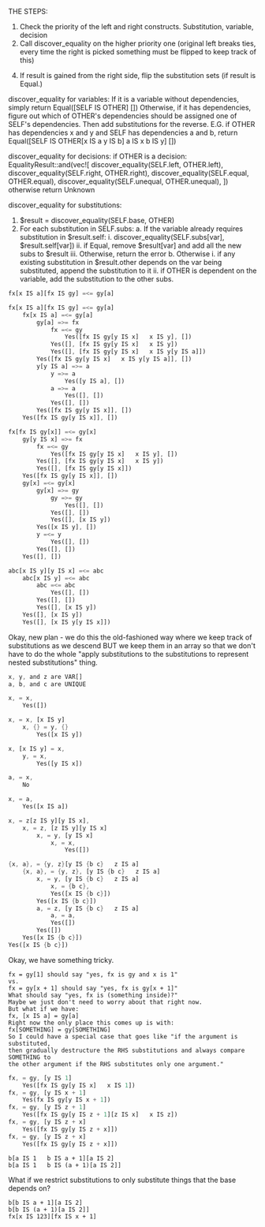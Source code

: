 THE STEPS:

1. Check the priority of the left and right constructs.
    Substitution, variable, decision
2. Call discover_equality on the higher priority one (original left breaks ties, every time the right is picked something must be flipped to keep track of this)
<!-- 3. If that turns up nothing, call discover_equality on the other one (this might not be necessary.) -->
4. If result is gained from the right side, flip the substitution sets (if result is Equal.)

discover_equality for variables:
If it is a variable without dependencies, simply return Equal([SELF IS OTHER] [])
Otherwise, if it has dependencies, figure out which of OTHER's dependencies should be assigned one of SELF's dependencies. Then add substitutions for the reverse.
E.G. if OTHER has dependencies x and y and SELF has dependencies a and b, return Equal([SELF IS OTHER[x IS a   y IS b]   a IS x   b IS y] [])

discover_equality for decisions:
if OTHER is a decision:
    EqualityResult::and(vec![
        discover_equality(SELF.left, OTHER.left),
        discover_equality(SELF.right, OTHER.right),
        discover_equality(SELF.equal, OTHER.equal),
        discover_equality(SELF.unequal, OTHER.unequal),
    ])
otherwise return Unknown

discover_equality for substitutions:
1. $result = discover_equality(SELF.base, OTHER)
2. For each substitution in SELF.subs:
    a. If the variable already requires substitution in $result.self:
        i. discover_equality(SELF.subs[var], $result.self[var])
        ii. if Equal, remove $result[var] and add all the new subs to $result
        iii. Otherwise, return the error
    b. Otherwise
        i. if any existing substitution in $result.other depends on the var being substituted, append the substitution to it
        ii. if OTHER is dependent on the variable, add the substitution to the other subs.

```rs
fx[x IS a][fx IS gy] =<= gy[a]
```

```rs
fx[x IS a][fx IS gy] =<= gy[a]
    fx[x IS a] =<= gy[a]
        gy[a] =>= fx
            fx =<= gy
                Yes([fx IS gy[y IS x]   x IS y], [])
            Yes([], [fx IS gy[y IS x]   x IS y])
            Yes([], [fx IS gy[y IS x]   x IS y[y IS a]])
        Yes([fx IS gy[y IS x]   x IS y[y IS a]], [])
        y[y IS a] =>= a
            y =>= a
                Yes([y IS a], [])
            a =>= a
                Yes([], [])
            Yes([], [])
        Yes([fx IS gy[y IS x]], [])
    Yes([fx IS gy[y IS x]], [])
```
```rs
fx[fx IS gy[x]] =<= gy[x]
    gy[y IS x] =>= fx
        fx =<= gy
            Yes([fx IS gy[y IS x]   x IS y], [])
        Yes([], [fx IS gy[y IS x]   x IS y])
        Yes([], [fx IS gy[y IS x]])
    Yes([fx IS gy[y IS x]], [])
    gy[x] =<= gy[x]
        gy[x] =>= gy
            gy =>= gy
                Yes([], [])
            Yes([], [])
            Yes([], [x IS y])
        Yes([x IS y], [])
        y =<= y
            Yes([], [])
        Yes([], [])
    Yes([], [])
```
```rs
abc[x IS y][y IS x] =<= abc
    abc[x IS y] =<= abc
        abc =<= abc
            Yes([], [])
        Yes([], [])
        Yes([], [x IS y])
    Yes([], [x IS y])
    Yes([], [x IS y[y IS x]])
```

Okay, new plan - we do this the old-fashioned way where we keep track of
substitutions as we descend BUT we keep them in an array so that we don't have
to do the whole "apply substitutions to the substitutions to represent nested
substitutions" thing.

```rs
x, y, and z are VAR[]
a, b, and c are UNIQUE

x, = x,
    Yes([])

x, = x, [x IS y]
    x, {} = y, {}
        Yes([x IS y])

x, [x IS y] = x,
    y, = x,
        Yes([y IS x])

a, = x,
    No

x, = a,
    Yes([x IS a])

x, = z[z IS y][y IS x],
    x, = z, [z IS y][y IS x]
        x, = y, [y IS x]
            x, = x,
                Yes([])

{x, a}, = {y, z}[y IS {b c}   z IS a]
    {x, a}, = {y, z}, [y IS {b c}   z IS a]
        x, = y, [y IS {b c}   z IS a]
            x, = {b c},
            Yes([x IS {b c}])
        Yes([x IS {b c}])
        a, = z, [y IS {b c}   z IS a]
            a, = a,
            Yes([])
        Yes([])
    Yes([x IS {b c}])
Yes([x IS {b c}])
```

Okay, we have something tricky.
```
fx = gy[1] should say "yes, fx is gy and x is 1"
vs.
fx = gy[x + 1] should say "yes, fx is gy[x + 1]"
What should say "yes, fx is (something inside)?"
Maybe we just don't need to worry about that right now.
But what if we have:
fx, [x IS a] = gy[a]
Right now the only place this comes up is with:
fx[SOMETHING] = gy[SOMETHING]
So I could have a special case that goes like "if the argument is substituted,
then gradually destructure the RHS substitutions and always compare SOMETHING to
the other argument if the RHS substitutes only one argument."
```
```rust
fx, = gy, [y IS 1]
    Yes([fx IS gy[y IS x]   x IS 1])
fx, = gy, [y IS x + 1]
    Yes(fx IS gy[y IS x + 1])
fx, = gy, [y IS z + 1]
    Yes([fx IS gy[y IS z + 1][z IS x]   x IS z])
fx, = gy, [y IS z + x]
    Yes([fx IS gy[y IS z + x]])
fx, = gy, [y IS z + x]
    Yes([fx IS gy[y IS z + x]])
```
```
b[a IS 1   b IS a + 1][a IS 2]
b[a IS 1   b IS (a + 1)[a IS 2]]
```
What if we restrict substitutions to only substitute things that the base
depends on?
```
b[b IS a + 1][a IS 2]
b[b IS (a + 1)[a IS 2]]
fx[x IS 123][fx IS x + 1]
```